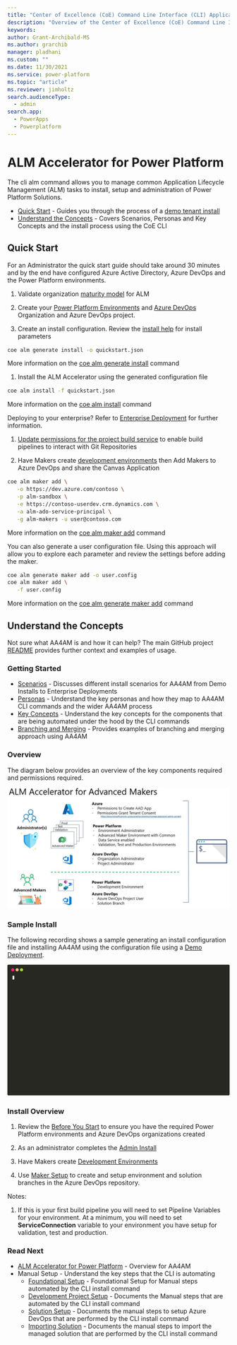 ```yaml
---
title: "Center of Excellence (CoE) Command Line Interface (CLI) Application Lifecycle Management (ALM) Accelerator"
description: "Overview of the Center of Excellence (CoE) Command Line Interface (CLI) Application Lifecycle Management (ALM) Accelerator commands"
keywords: 
author: Grant-Archibald-MS
ms.author: grarchib
manager: pladhani
ms.custom: ""
ms.date: 11/30/2021
ms.service: power-platform
ms.topic: "article"
ms.reviewer: jimholtz
search.audienceType: 
  - admin
search.app: 
  - PowerApps
  - Powerplatform
---
```


# ALM Accelerator for Power Platform

The cli alm command allows you to manage common Application Lifecycle Management (ALM) tasks to install, setup and administration of Power Platform Solutions.

- [Quick Start](#quick-start) - Guides you through the process of a [demo tenant install](./scenarios/tenant-deployments.md#demonstration-deployment)
- [Understand the Concepts](#understand-the-concepts) - Covers Scenarios, Personas and Key Concepts and the install process using the CoE CLI

## Quick Start

For an Administrator the quick start guide should take around 30 minutes and by the end have configured Azure Active Directory, Azure DevOps and the Power Platform environments.

1. Validate organization [maturity model](./maturity/overview.md#quick-start) for ALM

1. Create your [Power Platform Environments](./before-you-start.md#power-platform) and [Azure DevOps](./before-you-start.md#azure-devops) Organization and Azure DevOps project.

1. Create an install configuration. Review the [install help](https://github.com/microsoft/coe-starter-kit/tree/main/coe-cli/docs/help/alm/install.md) for install parameters

```bash
coe alm generate install -o quickstart.json
```

   More information on the [coe alm generate install](https://github.com/microsoft/coe-starter-kit/tree/main/coe-cli/docs/help/alm/generate/install.md) command

1. Install the ALM Accelerator using the generated configuration file

```bash
coe alm install -f quickstart.json
```

   More information on the [coe alm install](https://github.com/microsoft/coe-starter-kit/tree/main/coe-cli/docs/help/alm/install.md) command

   Deploying to your enterprise? Refer to [Enterprise Deployment](./scenarios/tenant-deployments.md#enterprise-deployment) for further information.

1. [Update permissions for the project build service](https://github.com/microsoft/coe-starter-kit/blob/main/ALMAcceleratorForAdvancedMakers/SETUPGUIDE.md#update-permissions-for-the-project-build-service) to enable build pipelines to interact with Git Repositories

1. Have  Makers create [development environments](./development-environments.md) then Add Makers to Azure DevOps and share the Canvas Application

```bash
coe alm maker add \
   -o https://dev.azure.com/contoso \
   -p alm-sandbox \
   -e https://contoso-userdev.crm.dynamics.com \
   -a alm-ado-service-principal \
   -g alm-makers -u user@contoso.com
```

   More information on the [coe alm maker add](https://github.com/microsoft/coe-starter-kit/tree/main/coe-cli/docs/help/alm/maker/add.md) command

   You can also generate a user configuration file. Using this approach will allow you to explore each parameter and review the settings before adding the maker.

```bash
coe alm generate maker add -o user.config
coe alm maker add \
   -f user.config
```

   More information on the [coe alm generate maker add](https://github.com/microsoft/coe-starter-kit/tree/main/coe-cli/docs/help/alm/generate/maker/add.md) command

## Understand the Concepts

Not sure what AA4AM is and how it can help? The main GitHub project [README](https://github.com/microsoft/coe-starter-kit/blob/main/ALMAcceleratorForAdvancedMakers/README.md) provides further context and examples of usage.

### Getting Started

- [Scenarios](./scenarios/overview.md) - Discusses different install scenarios for AA4AM from Demo Installs to Enterprise Deployments
- [Personas](./personas.md) - Understand the key personas and how they map to AA4AM CLI commands and the wider AA4AM process
- [Key Concepts](./key-concepts.md) - Understand the key concepts for the components that are being automated under the hood by the CLI commands
- [Branching and Merging](./branching-and-merging.md) - Provides examples of branching and merging approach using AA4AM

### Overview

The diagram below provides an overview of the key components required and permissions required.

![ALM Accelerator for Power Platform Overview](../media/alm-overview.jpg)

### Sample Install

The following recording shows a sample generating an install configuration file and installing AA4AM using the configuration file using a [Demo Deployment](./scenarios/tenant-deployments.md#demonstration-deployment).

![Example](./install.svg)

### Install Overview

1. Review the [Before You Start](./before-you-start.md) to ensure you have the required Power Platform environments and Azure DevOps organizations created

2. As an administrator completes the [Admin Install](./admin-install.md)

3. Have Makers create [Development Environments](./development-environments.md)

4. Use [Maker Setup](./maker-setup.md) to create and setup environment and solution branches in the Azure DevOps repository.

Notes:

1. If this is your first build pipeline you will need to set Pipeline Variables for your environment. At a minimum, you will need to set **ServiceConnection** variable to your environment you have setup for validation, test and production.

### Read Next

- [ALM Accelerator for Power Platform](https://github.com/microsoft/coe-starter-kit/tree/main/ALMAcceleratorForAdvancedMakers) - Overview for AA4AM
- Manual Setup - Understand the key steps that the CLI is automating
  - [Foundational Setup](https://github.com/microsoft/coe-starter-kit/blob/main/ALMAcceleratorForAdvancedMakers/SETUPGUIDE.md#foundational-setup) - Foundational Setup for Manual steps automated by the CLI install command
  - [Development Project Setup](https://github.com/microsoft/coe-starter-kit/blob/main/ALMAcceleratorForAdvancedMakers/SETUPGUIDE.md#development-project-setup) - Documents the Manual steps that are automated by the CLI install command
  - [Solution Setup](https://github.com/microsoft/coe-starter-kit/blob/main/ALMAcceleratorForAdvancedMakers/SETUPGUIDE.md#solution-setup) - Documents the manual steps to setup Azure DevOps that are performed by the CLI install command
  - [Importing Solution](https://github.com/microsoft/coe-starter-kit/blob/main/ALMAcceleratorForAdvancedMakers/SETUPGUIDE.md#importing-the-solution-and-configuring-the-app) - Documents the manual steps to import the managed solution that are performed by the CLI install command
